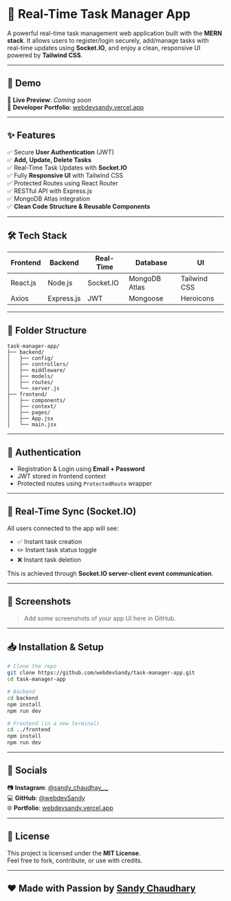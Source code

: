 # 🚀 Real-Time Task Manager App

A powerful real-time task management web application built with the **MERN stack**. It allows users to register/login securely, add/manage tasks with real-time updates using **Socket.IO**, and enjoy a clean, responsive UI powered by **Tailwind CSS**.

---

## 📸 Demo

🔗 **Live Preview**: _Coming soon_  
🎨 **Developer Portfolio**: [webdevsandy.vercel.app](https://webdevsandy.vercel.app/)

---

## ✨ Features

✅ Secure **User Authentication** (JWT)  
✅ **Add, Update, Delete Tasks**  
✅ Real-Time Task Updates with **Socket.IO**  
✅ Fully **Responsive UI** with Tailwind CSS  
✅ Protected Routes using React Router  
✅ RESTful API with Express.js  
✅ MongoDB Atlas integration  
✅ **Clean Code Structure & Reusable Components**

---

## 🛠️ Tech Stack

| Frontend | Backend | Real-Time | Database | UI |
|----------|---------|-----------|----------|----|
| React.js | Node.js | Socket.IO | MongoDB Atlas | Tailwind CSS |
| Axios | Express.js | JWT | Mongoose | Heroicons |

---

## 📂 Folder Structure

```
task-manager-app/
├── backend/
│   ├── config/
│   ├── controllers/
│   ├── middleware/
│   ├── models/
│   ├── routes/
│   └── server.js
├── frontend/
│   ├── components/
│   ├── context/
│   ├── pages/
│   ├── App.jsx
│   └── main.jsx
```

---

## 🔐 Authentication

- Registration & Login using **Email + Password**
- JWT stored in frontend context
- Protected routes using `ProtectedRoute` wrapper

---

## 💬 Real-Time Sync (Socket.IO)

All users connected to the app will see:
- ✅ Instant task creation
- ✏️ Instant task status toggle
- ❌ Instant task deletion

This is achieved through **Socket.IO server-client event communication**.

---

## 📸 Screenshots

> Add some screenshots of your app UI here in GitHub.

---

## 📥 Installation & Setup

```bash
# Clone the repo
git clone https://github.com/webdevSandy/task-manager-app.git
cd task-manager-app

# Backend
cd backend
npm install
npm run dev

# Frontend (in a new terminal)
cd ../frontend
npm install
npm run dev
```

---

## 🔗 Socials

📷 **Instagram**: [@sandy_chaudhay_._](https://www.instagram.com/sandy_chaudhay_._/)  
💻 **GitHub**: [@webdevSandy](https://github.com/webdevSandy)  
🌐 **Portfolio**: [webdevsandy.vercel.app](https://webdevsandy.vercel.app/)

---

## 📜 License

This project is licensed under the **MIT License**.  
Feel free to fork, contribute, or use with credits.

---

## ❤️ Made with Passion by [**Sandy Chaudhary**](https://webdevsandy.vercel.app/)